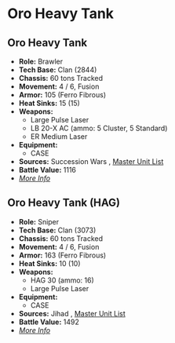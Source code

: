 # Oro Heavy Tank 

## Oro Heavy Tank 

- **Role:** Brawler 
- **Tech Base:** Clan (2844) 
- **Chassis:** 60 tons Tracked 
- **Movement:** 4 / 6, Fusion 
- **Armor:** 105 (Ferro Fibrous) 
- **Heat Sinks:** 15 (15) 
- **Weapons:** 
  - Large Pulse Laser 
  - LB 20-X AC (ammo: 5 Cluster, 5 Standard) 
  - ER Medium Laser 
- **Equipment:** 
  - CASE 
- **Sources:** Succession Wars , [Master Unit List](http://masterunitlist.info/Unit/Details/2342) 
- **Battle Value:** 1116 
- [*More Info*](oro_heavy_tank/oro_heavy_tank.md) 

## Oro Heavy Tank (HAG) 

- **Role:** Sniper 
- **Tech Base:** Clan (3073) 
- **Chassis:** 60 tons Tracked 
- **Movement:** 4 / 6, Fusion 
- **Armor:** 163 (Ferro Fibrous) 
- **Heat Sinks:** 10 (10) 
- **Weapons:** 
  - HAG 30 (ammo: 16) 
  - Large Pulse Laser 
- **Equipment:** 
  - CASE 
- **Sources:** Jihad , [Master Unit List](http://masterunitlist.info/Unit/Details/2341) 
- **Battle Value:** 1492 
- [*More Info*](oro_heavy_tank/oro_heavy_tank_hag.md) 

